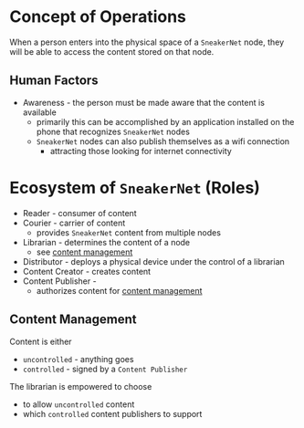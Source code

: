Concept of Operations
================================================================================
<!-- main scenario -->
When a person enters into the physical space of a `SneakerNet` node, they will
be able to access the content stored on that node.


Human Factors
--------------------------------------------------------------------------------
* Awareness - the person must be made aware that the content is available
    * primarily this can be accomplished by an application installed on the
        phone that recognizes `SneakerNet` nodes
    * `SneakerNet` nodes can also publish themselves as a wifi connection
        - attracting those looking for internet connectivity

Ecosystem of `SneakerNet` (Roles)
================================================================================
* Reader - consumer of content
* Courier - carrier of content
    - provides `SneakerNet` content from multiple nodes
* Librarian - determines the content of a node
    - see [content management](content_management)
* Distributor - deploys a physical device under the control of a librarian
* Content Creator - creates content
* Content Publisher - 
    - authorizes content for [content management](content_management)


Content Management<a id="content_management"></a>
--------------------------------------------------------------------------------
Content is either
* `uncontrolled` - anything goes
* `controlled` - signed by a `Content Publisher`

The librarian is empowered to choose
* to allow `uncontrolled` content
* which `controlled` content publishers to support

